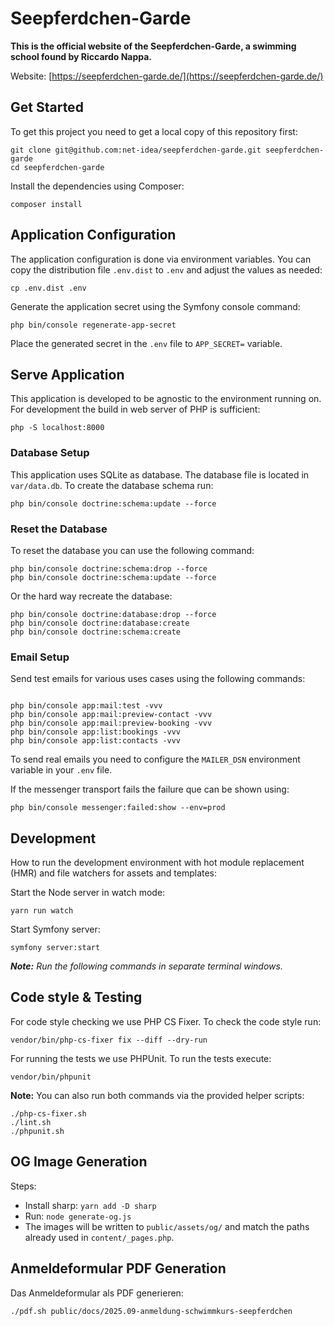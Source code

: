# Seepferdchen-Garde

**This is the official website of the Seepferdchen-Garde, a swimming school found by Riccardo Nappa.**

Website: [https://seepferdchen-garde.de/](https://seepferdchen-garde.de/)

## Get Started

To get this project you need to get a local copy of this repository first:

```shell
git clone git@github.com:net-idea/seepferdchen-garde.git seepferdchen-garde
cd seepferdchen-garde
```

Install the dependencies using Composer:

```shell
composer install
```

## Application Configuration

The application configuration is done via environment variables. You can copy the distribution file `.env.dist` to `.env` and adjust the values as needed:

```shell
cp .env.dist .env
```

Generate the application secret using the Symfony console command:

```shell
php bin/console regenerate-app-secret
```

Place the generated secret in the `.env` file to `APP_SECRET=` variable.

## Serve Application

This application is developed to be agnostic to the environment running on. For development the build in web server of PHP is sufficient:

```shell
php -S localhost:8000
```

### Database Setup

This application uses SQLite as database. The database file is located in `var/data.db`. To create the database schema run:

```shell
php bin/console doctrine:schema:update --force
```

### Reset the Database

To reset the database you can use the following command:

```shell
php bin/console doctrine:schema:drop --force
php bin/console doctrine:schema:update --force
```

Or the hard way recreate the database:

```shell
php bin/console doctrine:database:drop --force
php bin/console doctrine:database:create
php bin/console doctrine:schema:create
```

### Email Setup

Send test emails for various uses cases using the following commands:

```shell

php bin/console app:mail:test -vvv
php bin/console app:mail:preview-contact -vvv
php bin/console app:mail:preview-booking -vvv
php bin/console app:list:bookings -vvv
php bin/console app:list:contacts -vvv
```

To send real emails you need to configure the `MAILER_DSN` environment variable in your `.env` file.

If the messenger transport fails the failure que can be shown using:

```shell
php bin/console messenger:failed:show --env=prod
```

## Development

How to run the development environment with hot module replacement (HMR) and file watchers for assets and templates:

Start the Node server in watch mode:

```shell
yarn run watch
```

Start Symfony server:

```shell
symfony server:start
```

_**Note:** Run the following commands in separate terminal windows._

## Code style & Testing

For code style checking we use PHP CS Fixer. To check the code style run:

```shell
vendor/bin/php-cs-fixer fix --diff --dry-run
```

For running the tests we use PHPUnit. To run the tests execute:

```shell
vendor/bin/phpunit
```

**Note:** You can also run both commands via the provided helper scripts:

```shell
./php-cs-fixer.sh
./lint.sh
./phpunit.sh
```

## OG Image Generation

Steps:

* Install sharp: `yarn add -D sharp`
* Run: `node generate-og.js`
* The images will be written to `public/assets/og/` and match the paths already used in `content/_pages.php`.

## Anmeldeformular PDF Generation

Das Anmeldeformular als PDF generieren:

```shell
./pdf.sh public/docs/2025.09-anmeldung-schwimmkurs-seepferdchen
```
